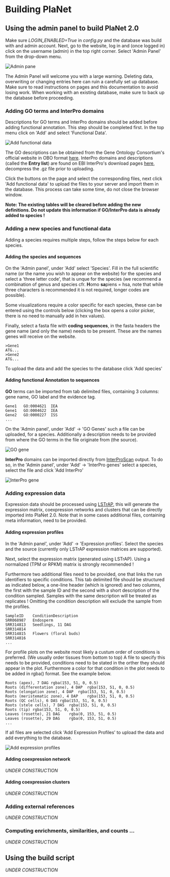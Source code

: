 # Building PlaNet

## Using the admin panel to build PlaNet 2.0

Make sure *LOGIN_ENABLED=True* in *config.py* and the database was build 
with and admin account. Next, go to the website, log in and (once logged
in) click on the username (admin) in the top right corner. Select 'Admin
Panel' from the drop-down menu.


![Admin pane](./images/admin_home.png "admin panel")

The Admin Panel will welcome you with a large warning. Deleting data, 
overwriting or changing entries here can ruin a carefully set up 
database. Make sure to read instructions on pages and this documentation
to avoid losing work. When working with an existing database, make sure
to back up the database before proceeding.

### Adding GO terms and InterPro domains

Descriptions for GO terms and InterPro domains should be added before
adding functional annotation. This step should be completed first. In
the top menu click on 'Add' and select 'Functional Data'. 
 
![Add functional data](./images/add_functional_data.png "Adding functional data")

The GO descriptions can be obtained from the Gene Ontology Consortium's 
official website in OBO format [here](http://geneontology.org/page/download-ontology).
InterPro domains and descriptions (called the **Entry list**) are found on EBI InterPro's download pages [here](https://www.ebi.ac.uk/interpro/download.html), 
decompress the .gz file prior to uploading. 

Click the buttons on the page and select the corresponding files, next 
click 'Add functional data' to upload the files to your server and 
import them in the database. This process can take some time, do not 
close the browser window. 

**Note: The existing tables will be cleared before adding the new 
definitions. Do not update this information if GO/InterPro data is 
already added to species !**


### Adding a new species and functional data

Adding a species requires multiple steps, follow the steps below for 
each species. 

#### Adding the species and sequences

On the 'Admin panel', under 'Add' select 'Species'. Fill in the 
full scientific name (or the name you wish to appear on the website) for
the species and select a 'three letter code', that is unque for the
species (we recommend a combination of genus and species cfr. **H**omo 
**sa**piens = hsa, note that while three characters is recommended it is
not required, longer codes are possible). 

Some visualizations require a color specific for each species, these can 
be entered using the controls below (clicking the box opens a color 
picker, there is no need to manually add in hex values).

Finally, select a fasta file with **coding sequences**, in the fasta 
headers the gene name (and only the name) needs to be present. These are
the names genes will receive on the website.

```
>Gene1
ATG...
>Gene2
ATG... 
```

To upload the data and add the species to the database click 'Add species'



#### Adding functional Annotation to sequences

**GO** terms can be imported from tab delimited files, containing 3 
columns: gene name, GO label and the evidence tag.

```
Gene1   GO:0004621  IEA
Gene1   GO:0004622  IEA
Gene2   GO:0000227  ISS
...
```

On the 'Admin panel', under 'Add' -> 'GO Genes' such a file can be 
uploaded, for a species. Additionally a description needs to be provided
from where the GO terms in the file originate from (the source). 
 
![GO gene](./images/add_go_gene.png "Adding GO terms for a species")

**InterPro** domains can be imported directly from [InterProScan](http://www.ebi.ac.uk/interpro/download.html) output. 
To do so, in the 'Admin panel', under 'Add' -> 'InterPro genes' select a species, select the file and click 'Add InterPro'

![InterPro gene](./images/add_interpro_gene.png "Adding InterPro terms for a species")

### Adding expression data

Expression data should be processed using [LSTrAP](https://github.molgen.mpg.de/proost/LSTrAP), 
this will generate the expression matrix, coexpression networks and 
clusters that can be directly imported into PlaNet 2.0. Note that in 
some cases additional files, containing meta information, need to be 
provided.
 
#### Adding expression profiles

In the 'Admin panel', under 'Add' -> 'Expression profiles'. Select the
species and the source (currently only LSTrAP expression matrices are supported). 

Next, select the expression matrix (generated using LSTrAP). Using a 
normalized (TPM or RPKM) matrix is strongly recommended !

Furthermore two additional files need to be provided, one that links the
run identifiers to specific conditions. This tab delimited file should 
be structured as indicated below, a one-line header (which is ignored) 
and two columns, the first with the sample ID and the second with a short
description of the condition sampled. Samples with the same description
will be treated as replicates ! Omitting the condition description will
exclude the sample from the profiles.


```
SampleID    ConditionDescription
SRR068987	Endosperm
SRR314813	Seedlings, 11 DAG
SRR314814	
SRR314815	Flowers (floral buds)
SRR314816
...
```

For profile plots on the website most likely a custum order of conditions
is preferred. (We usually order tissues from bottom to top) A file to 
specify this needs to be provided, conditions need to be stated in the 
orther they should appear in the plot.
Furthermore a color for that condition in the plot needs to be added in 
rgba() format. See the example below.

```
Roots (apex), 7 DAG	rgba(153, 51, 0, 0.5)
Roots (differentation zone), 4 DAP	rgba(153, 51, 0, 0.5)
Roots (elongation zone), 4 DAP	rgba(153, 51, 0, 0.5)
Roots (meristematic zone), 4 DAP	rgba(153, 51, 0, 0.5)
Roots (QC cells), 6 DAS	rgba(153, 51, 0, 0.5)
Roots (stele cells), 7 DAS	rgba(153, 51, 0, 0.5)
Roots (tip)	rgba(153, 51, 0, 0.5)
Leaves (rosette), 21 DAG	rgba(0, 153, 51, 0.5)
Leaves (rosette), 29 DAG	rgba(0, 153, 51, 0.5)
...
```

If all files are selected click 'Add Expression Profiles' to upload the
data and add everything to the database.


![Add expression profiles](./images/add_expression_profiles.png)


#### Adding coexpression network

*UNDER CONSTRUCTION*

#### Adding coexpression clusters

*UNDER CONSTRUCTION*

### Adding external references

*UNDER CONSTRUCTION*

### Computing enrichments, similarities, and counts ... 

*UNDER CONSTRUCTION*

## Using the build script

*UNDER CONSTRUCTION*